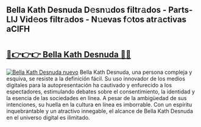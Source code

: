 ## Bella Kath Desnuda D𝚎sn𝚞dos filtr𝚊dos - Parts-LlJ Vid𝚎os filtr𝚊dos - N𝚞evas f𝚘tos atr𝚊ctivas aClFH

# <h2><a href="http://mb6ho2g.tromn.icu/?c=Bella+Kath+Desnuda">🔗👉👉👉 Bella Kath Desnuda 🔗🔗</a></h2>

[![Bella Kath Desnuda nuevo](https://i.imgur.com/pEAQMta.gif)](http://mb6ho2g.tromn.icu/?c=Bella+Kath+Desnuda)
Bella Kath Desnuda, una persona compleja y esquiva, se resiste a la definición fácil. Su uso innovador de los medios digitales para la autopresentación ha cautivado y enfurecido a los espectadores, estimulando debates sobre el consentimiento, la identidad y la esencia de las sociedades en línea. A pesar de la ambigüedad de sus intenciones, su huella en la cultura en línea es imborrable. Con un espíritu inquebrantable y un atractivo innegable, el alcance de Bella Kath Desnuda en el universo digital es ilimitado.
